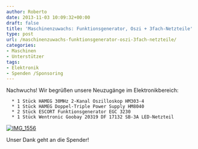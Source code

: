 ```yaml
---
author: Roberto
date: 2013-11-03 10:09:32+00:00
draft: false
title: 'Maschinenzuwachs: Funktionsgenerator, Oszi + 3fach-Netzteile'
type: post
url: /maschinenzuwachs-funktionsgenerator-oszi-3fach-netzteile/
categories:
- Maschinen
- Unterstützer
tags:
- Elektronik
- Spenden /Sponsoring
---
```


Nachwuchs! Wir begrüßen unsere Neuzugänge im Elektronikbereich:



	  * 1 Stück HAMEG 30MHz 2-Kanal Oszilloskop HM303-4
	  * 1 Stück HAMEG Doppel-Triple Power Supply HM8040
	  * 2 Stück ESCORT Funktionsgenerator EGC 3230
	  * 1 Stück Wentronic Goobay 20319 DF 17132 SB-3A LED-Netzteil

<!-- more -->

[![IMG_1556](https://eigenbaukombinat.de/wp-content/uploads/2013/10/IMG_1556-1024x680.jpg)
](https://eigenbaukombinat.de/wp-content/uploads/2013/10/IMG_1556.jpg)

Unser Dank geht an die Spender!
